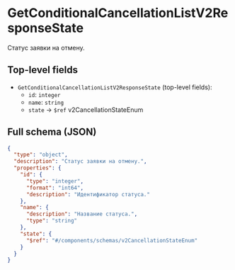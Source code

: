 # GetConditionalCancellationListV2ResponseState

Статус заявки на отмену.

## Top-level fields
- `GetConditionalCancellationListV2ResponseState` (top-level fields):
  - `id`: `integer`
  - `name`: `string`
  - `state` → `$ref` v2CancellationStateEnum

## Full schema (JSON)
```json
{
  "type": "object",
  "description": "Статус заявки на отмену.",
  "properties": {
    "id": {
      "type": "integer",
      "format": "int64",
      "description": "Идентификатор статуса."
    },
    "name": {
      "description": "Название статуса.",
      "type": "string"
    },
    "state": {
      "$ref": "#/components/schemas/v2CancellationStateEnum"
    }
  }
}
```
